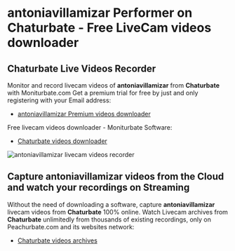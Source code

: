 # antoniavillamizar Performer on Chaturbate - Free LiveCam videos downloader

## Chaturbate Live Videos Recorder

Monitor and record livecam videos of **antoniavillamizar** from **Chaturbate** with Moniturbate.com
Get a premium trial for free by just and only registering with your Email address:
* [antoniavillamizar Premium videos downloader](https://moniturbate.com/request-demo-licence-key.html)

Free livecam videos downloader - Moniturbate Software:
* [Chaturbate videos downloader](https://moniturbate.com/moniturbate-download-software.html)

![antoniavillamizar livecam videos recorder](https://peachurnet.com/templates/moniturbate-software.png)


## Capture antoniavillamizar videos from the Cloud and watch your recordings on Streaming

Without the need of downloading a software, capture **antoniavillamizar** livecam videos from **Chaturbate** 100% online.
Watch Livecam archives from **Chaturbate** unlimitedly from thousands of existing recordings, only on Peachurbate.com and its websites network:
* [Chaturbate videos archives](https://peachurnet.com/)